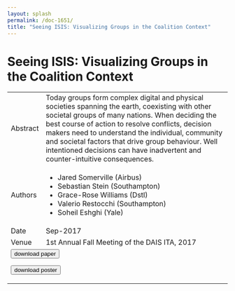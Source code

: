 ```yaml
---
layout: splash
permalink: /doc-1651/
title: "Seeing ISIS: Visualizing Groups in the Coalition Context​"
---
```


# Seeing ISIS: Visualizing Groups in the Coalition Context​

<table>
    <tbody>
    <tr>
        <td>Abstract</td>
        <td>Today groups form complex digital and physical societies spanning the earth, coexisting with other societal groups of many nations. When deciding the best course of action to resolve conflicts, decision makers need to understand the individual, community and societal factors that drive group behaviour. Well intentioned decisions can have inadvertent and counter-intuitive consequences.</td>
    </tr>
    <tr>
        <td>Authors</td>
        <td>
            <ul>
                <li>Jared Somerville (Airbus)</li>
                <li>Sebastian Stein (Southampton)</li>
                <li>Grace-Rose Williams (Dstl)</li>
                <li>Valerio Restocchi (Southampton)</li>
                <li>Soheil Eshghi (Yale)</li>
            </ul>
        </td>
    </tr>
    <tr>
        <td>Date</td>
        <td>Sep-2017</td>
    </tr>
    <tr>
        <td>Venue</td>
        <td>1st Annual Fall Meeting of the DAIS ITA, 2017</td>
    </tr>
        <tr>
            <td colspan="2">
                <form method="get" action="https://ibm.box.com/v/doc-1651-paper">
                    <button type="submit">download paper</button>
                </form>
                <form method="get" action="https://ibm.box.com/v/doc-1651-poster">
                    <button type="submit">download poster</button>
                </form>
            </td>
        </tr>
    </tbody>
</table>
